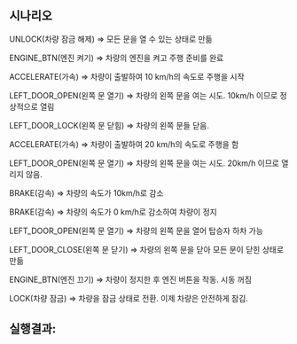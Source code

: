 ## 시나리오
UNLOCK(차량 잠금 해제) ⇒ 모든 문을 열 수 있는 상태로 만듦

ENGINE_BTN(엔진 켜기) ⇒ 차량의 엔진을 켜고 주행 준비를 완료

ACCELERATE(가속) ⇒ 차량이 출발하여 10 km/h의 속도로 주행을 시작

LEFT_DOOR_OPEN(왼쪽 문 열기) ⇒ 차량의 왼쪽 문을 여는 시도. 10km/h 이므로 정상적으로 열림

LEFT_DOOR_LOCK(왼쪽 문 닫힘) ⇒ 차량의 왼쪽 문들 닫음.

ACCELERATE(가속) ⇒ 차량이 출발하여 20 km/h의 속도로 주행을 함

LEFT_DOOR_OPEN(왼쪽 문 열기) ⇒ 차량의 왼쪽 문을 여는 시도. 20km/h 이므로 열리지 않음.

BRAKE(감속) ⇒ 차량의 속도가 10km/h로 감소

BRAKE(감속) ⇒ 차량의 속도가 0 km/h로 감소하여 차량이 정지

LEFT_DOOR_OPEN(왼쪽 문 열기) ⇒ 차량의 왼쪽 문을 열어 탑승자 하차 가능

LEFT_DOOR_CLOSE(왼쪽 문 닫기) ⇒ 차량의 왼쪽 문을 닫아 모든 문이 닫힌 상태로 만듦

ENGINE_BTN(엔진 끄기) ⇒ 차량이 정지한 후 엔진 버튼을 작동. 시동 꺼짐

LOCK(차량 잠금) ⇒ 차량을 잠금 상태로 전환. 이제 차량은 안전하게 잠김.

## 실행결과: